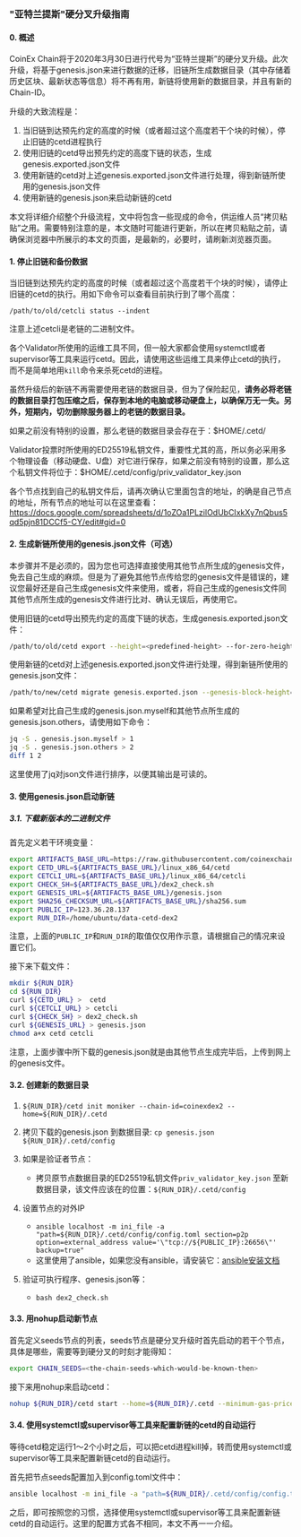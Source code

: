 ### "亚特兰提斯"硬分叉升级指南

#### 0. 概述

CoinEx Chain将于2020年3月30日进行代号为“亚特兰提斯”的硬分叉升级。此次升级，将基于genesis.json来进行数据的迁移，旧链所生成数据目录（其中存储着历史区块、最新状态等信息）将不再有用，新链将使用新的数据目录，并且有新的Chain-ID。

升级的大致流程是：

1. 当旧链到达预先约定的高度的时候（或者超过这个高度若干个块的时候），停止旧链的cetd进程执行
2. 使用旧链的cetd导出预先约定的高度下链的状态，生成genesis.exported.json文件
3. 使用新链的cetd对上述genesis.exported.json文件进行处理，得到新链所使用的genesis.json文件
4. 使用新链的genesis.json来启动新链的cetd

本文将详细介绍整个升级流程，文中将包含一些现成的命令，供运维人员“拷贝粘贴”之用。需要特别注意的是，本文随时可能进行更新，所以在拷贝粘贴之前，请确保浏览器中所展示的本文的页面，是最新的，必要时，请刷新浏览器页面。



#### 1. 停止旧链和备份数据

当旧链到达预先约定的高度的时候（或者超过这个高度若干个块的时候），请停止旧链的cetd的执行。用如下命令可以查看目前执行到了哪个高度：

```
/path/to/old/cetcli status --indent
```

注意上述cetcli是老链的二进制文件。

各个Validator所使用的运维工具不同，但一般大家都会使用systemctl或者supervisor等工具来运行cetd。因此，请使用这些运维工具来停止cetd的执行，而不是简单地用`kill`命令来杀死cetd的进程。

虽然升级后的新链不再需要使用老链的数据目录，但为了保险起见，**请务必将老链的数据目录打包压缩之后，保存到本地的电脑或移动硬盘上，以确保万无一失。另外，短期内，切勿删除服务器上的老链的数据目录。**

如果之前没有特别的设置，那么老链的数据目录会存在于：$HOME/.cetd/

Validator投票时所使用的ED25519私钥文件，重要性尤其的高，所以务必采用多个物理设备（移动硬盘、U盘）对它进行保存，如果之前没有特别的设置，那么这个私钥文件将位于：$HOME/.cetd/config/priv_validator_key.json 

各个节点找到自己的私钥文件后，请再次确认它里面包含的地址，的确是自己节点的地址，所有节点的地址可以在这里查看：https://docs.google.com/spreadsheets/d/1oZOa1PLzilOdUbCIxkXy7nQbus5qd5pjn81DCCf5-CY/edit#gid=0 

#### 2. 生成新链所使用的genesis.json文件（可选）

本步骤并不是必须的，因为您也可选择直接使用其他节点所生成的genesis文件，免去自己生成的麻烦。但是为了避免其他节点传给您的genesis文件是错误的，建议您最好还是自己生成genesis文件来使用，或者，将自己生成的genesis文件同其他节点所生成的genesis文件进行比对、确认无误后，再使用它。

使用旧链的cetd导出预先约定的高度下链的状态，生成genesis.exported.json文件：

```bash
/path/to/old/cetd export --height=<predefined-height> --for-zero-height > genesis.exported.json
```

使用新链的cetd对上述genesis.exported.json文件进行处理，得到新链所使用的genesis.json文件：

```bash
/path/to/new/cetd migrate genesis.exported.json --genesis-block-height=<predefined-height> --output genesis.json 

```

如果希望对比自己生成的genesis.json.myself和其他节点所生成的genesis.json.others，请使用如下命令：

```bash
jq -S . genesis.json.myself > 1
jq -S . genesis.json.others > 2
diff 1 2
```

这里使用了jq对json文件进行排序，以便其输出是可读的。



#### 3. 使用genesis.json启动新链

##### 3.1. 下载新版本的二进制文件

首先定义若干环境变量：
```bash
export ARTIFACTS_BASE_URL=https://raw.githubusercontent.com/coinexchain/testnets/master/coinexdex-test-upgrade
export CETD_URL=${ARTIFACTS_BASE_URL}/linux_x86_64/cetd
export CETCLI_URL=${ARTIFACTS_BASE_URL}/linux_x86_64/cetcli
export CHECK_SH=${ARTIFACTS_BASE_URL}/dex2_check.sh
export GENESIS_URL=${ARTIFACTS_BASE_URL}/genesis.json
export SHA256_CHECKSUM_URL=${ARTIFACTS_BASE_URL}/sha256.sum
export PUBLIC_IP=123.36.28.137
export RUN_DIR=/home/ubuntu/data-cetd-dex2
```
注意，上面的`PUBLIC_IP`和`RUN_DIR`的取值仅仅用作示意，请根据自己的情况来设置它们。

接下来下载文件：
```bash
mkdir ${RUN_DIR}
cd ${RUN_DIR}
curl ${CETD_URL} >  cetd
curl ${CETCLI_URL} > cetcli
curl ${CHECK_SH} > dex2_check.sh
curl ${GENESIS_URL} > genesis.json
chmod a+x cetd cetcli
```
注意，上面步骤中所下载的genesis.json就是由其他节点生成完毕后，上传到网上的genesis文件。



#### 3.2. 创建新的数据目录

1. `${RUN_DIR}/cetd init moniker --chain-id=coinexdex2 --home=${RUN_DIR}/.cetd`
2. 拷贝下载的genesis.json 到数据目录: `cp genesis.json ${RUN_DIR}/.cetd/config`
3. 如果是验证者节点：

    *   拷贝原节点数据目录的ED25519私钥文件`priv_validator_key.json` 至新数据目录，该文件应该在的位置：`${RUN_DIR}/.cetd/config`

4. 设置节点的对外IP

   *	`ansible localhost -m ini_file -a "path=${RUN_DIR}/.cetd/config/config.toml section=p2p option=external_address value='\"tcp://${PUBLIC_IP}:26656\"' backup=true"`
   *   这里使用了ansible，如果您没有ansible，请安装它：[ansible安装文档](https://docs.ansible.com/ansible/latest/installation_guide/intro_installation.html#installing-ansible-on-ubuntu)

5. 验证可执行程序、genesis.json等：
   *  `bash dex2_check.sh`

    
#### 3.3. 用nohup启动新节点

首先定义seeds节点的列表，seeds节点是硬分叉升级时首先启动的若干个节点，具体是哪些，需要等到硬分叉的时刻才能得知：


```bash
export CHAIN_SEEDS=<the-chain-seeds-which-would-be-known-then>
```

接下来用nohup来启动cetd：

```bash
nohup ${RUN_DIR}/cetd start --home=${RUN_DIR}/.cetd --minimum-gas-prices=20.0cet --p2p.seeds=${CHAIN_SEEDS} &> cetd.log &
```



#### 3.4. 使用systemctl或supervisor等工具来配置新链的cetd的自动运行

等待cetd稳定运行1～2个小时之后，可以把cetd进程kill掉，转而使用systemctl或supervisor等工具来配置新链cetd的自动运行。

首先把节点seeds配置加入到config.toml文件中：

```bash
ansible localhost -m ini_file -a "path=${RUN_DIR}/.cetd/config/config.toml section=p2p option=seeds value='\"${CHAIN_SEEDS}\"' backup=true"
```

之后，即可按照您的习惯，选择使用systemctl或supervisor等工具来配置新链cetd的自动运行。这里的配置方式各不相同，本文不再一一介绍。